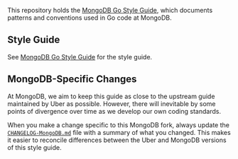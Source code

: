 This repository holds the [MongoDB Go Style Guide](style.md), which documents
patterns and conventions used in Go code at MongoDB.

## Style Guide

See [MongoDB Go Style Guide](style.md) for the style guide.

## MongoDB-Specific Changes

At MongoDB, we aim to keep this guide as close to the upstream guide maintained by Uber as
possible. However, there will inevitable by some points of divergence over time as we develop our
own coding standards.

When you make a change specific to this MongoDB fork, always update the
[`CHANGELOG-MongoDB.md`](./CHANGELOG-MongoDB.md) file with a summary of what you changed. This makes
it easier to reconcile differences between the Uber and MongoDB versions of this style guide.

<!--

## Translations

We are aware of the following translations of this guide by the Go community.

- **中文翻译** (Chinese): [xxjwxc/uber_go_guide_cn](https://github.com/xxjwxc/uber_go_guide_cn)
- **繁體中文** （Traditional Chinese）：[ianchen0119/uber_go_guide_tw](https://github.com/ianchen0119/uber_go_guide_tw)
- **한국어 번역** (Korean): [TangoEnSkai/uber-go-style-guide-kr](https://github.com/TangoEnSkai/uber-go-style-guide-kr)
- **日本語訳** (Japanese): [knsh14/uber-style-guide-ja](https://github.com/knsh14/uber-style-guide-ja)
- **Traducción al Español** (Spanish): [friendsofgo/uber-go-guide-es](https://github.com/friendsofgo/uber-go-guide-es)
- **แปลภาษาไทย** (Thai): [pallat/uber-go-style-guide-th](https://github.com/pallat/uber-go-style-guide-th)
- **Tradução em português** (Portuguese): [lucassscaravelli/uber-go-guide-pt](https://github.com/lucassscaravelli/uber-go-guide-pt)
- **Tradução em português** (Portuguese BR): [alcir-junior-caju/uber-go-style-guide-pt-br](https://github.com/alcir-junior-caju/uber-go-style-guide-pt-br)
- **Tłumaczenie polskie** (Polish): [DamianSkrzypczak/uber-go-guide-pl](https://github.com/DamianSkrzypczak/uber-go-guide-pl)
- **Русский перевод** (Russian): [sau00/uber-go-guide-ru](https://github.com/sau00/uber-go-guide-ru)
- **Français** (French): [rm3l/uber-go-style-guide-fr](https://github.com/rm3l/uber-go-style-guide-fr)
- **Türkçe** (Turkish): [ksckaan1/uber-go-style-guide-tr](https://github.com/ksckaan1/uber-go-style-guide-tr)
- **Український переклад** (Ukrainian): [vorobeyme/uber-go-style-guide-uk](https://github.com/vorobeyme/uber-go-style-guide-uk)
- **ترجمه فارسی** (Persian): [jamalkaksouri/uber-go-guide-ir](https://github.com/jamalkaksouri/uber-go-guide-ir)
- **Tiếng việt** (Vietnamese): [nc-minh/uber-go-guide-vi](https://github.com/nc-minh/uber-go-guide-vi)

If you have a translation, feel free to submit a PR adding it to the list.

-->